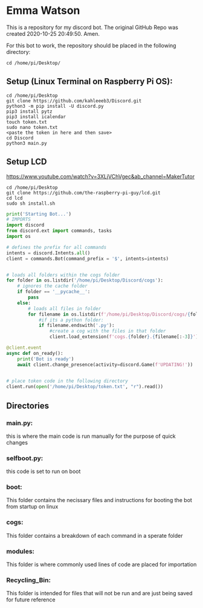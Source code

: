 # Emma Watson
This is a repository for my discord bot. The original GitHub Repo was created 2020-10-25 20:49:50. Amen.

For this bot to work, the repository should be placed in the following directory:

```
cd /home/pi/Desktop/
```
## Setup (Linux Terminal on Raspberry Pi OS):
```
cd /home/pi/Desktop
git clone https://github.com/kahleeeb3/Discord.git
python3 -m pip install -U discord.py
pip3 install pytz
pip3 install icalendar
touch token.txt
sudo nano token.txt
<paste the token in here and then save>
cd Discord
python3 main.py
```
## Setup LCD
https://www.youtube.com/watch?v=3XLjVChVgec&ab_channel=MakerTutor
```
cd /home/pi/Desktop
git clone https://github.com/the-raspberry-pi-guy/lcd.git
cd lcd
sudo sh install.sh
```

```python
print('Starting Bot...')
# IMPORTS
import discord
from discord.ext import commands, tasks
import os

# defines the prefix for all commands
intents = discord.Intents.all()
client = commands.Bot(command_prefix = '$', intents=intents)


# loads all folders within the cogs folder
for folder in os.listdir('/home/pi/Desktop/Discord/cogs'):
    # ignores the cache folder
    if folder == '__pycache__':
        pass
    else:
        # loads all files in folder
        for filename in os.listdir(f'/home/pi/Desktop/Discord/cogs/{folder}'):
            #if its a python folder:
            if filename.endswith('.py'):
                #create a cog with the files in that folder
                client.load_extension(f'cogs.{folder}.{filename[:-3]}')

@client.event
async def on_ready():
    print('Bot is ready')
    await client.change_presence(activity=discord.Game(f'UPDATING!'))

 
# place token code in the following directory
client.run(open('/home/pi/Desktop/token.txt', "r").read())
```

## Directories
### main.py:
this is where the main code is run manually for the purpose of quick changes
### selfboot.py:
this code is set to run on boot
### boot:
This folder contains the necissary files and instructions for booting the bot from startup on linux
### cogs:
This folder contains a breakdown of each command in a sperate folder
### modules:
This folder is where commonly used lines of code are placed for importation
### Recycling_Bin:
This folder is intended for files that will not be run and are just being saved for future reference